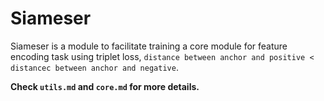 # Siameser 
Siameser is a module to facilitate training a core module for feature encoding task using triplet loss, ```distance between anchor and positive < distancec between anchor and negative```.

<b> Check `utils.md` and `core.md` for more details. <b>
